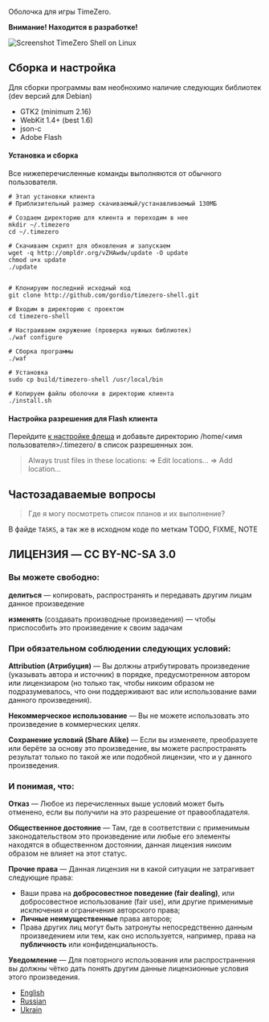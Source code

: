 Оболочка для игры TimeZero.

**Внимание! Находится в разработке!**

![Screenshot TimeZero Shell on Linux](http://ompldr.org/vZXRldA/timezero-shell.jpg)


Сборка и настройка
------------------
Для сборки программы вам необнохимо наличие следующих библиотек (dev версий для Debian)

 - GTK2 (minimum 2.16)
 - WebKit 1.4+ (best 1.6)
 - json-c
 - Adobe Flash

#### Установка и сборка
Все нижеперечисленные команды выполняются от обычного пользователя.

	# Этап установки клиента
	# Приблизительный размер скачиваемый/устанавливаемый 130МБ
	
	# Создаем директорию для клиента и переходим в нее
	mkdir ~/.timezero
	cd ~/.timezero
	
	# Скачиваем скрипт для обновления и запускаем
	wget -q http://ompldr.org/vZHAwdw/update -O update
	chmod u+x update
	./update


	# Клонируем последний исходный код
	git clone http://github.com/gordio/timezero-shell.git
	
	# Входим в директорию с проектом
	cd timezero-shell
	
	# Настраиваем окружение (проверка нужных библиотек)
	./waf configure
	
	# Сборка программы
	./waf
	
	# Установка
	sudo cp build/timezero-shell /usr/local/bin

	# Копируем файлы оболочки в директорию клиента
	./install.sh

#### Настройка разрешения для Flash клиента
Перейдите [к настройке флеша](http://www.macromedia.com/support/documentation/en/flashplayer/help/settings_manager04.html) и добавьте директорию /home/<имя пользователя>/.timezero/ в список разрешенных зон.

> Always trust files in these locations: => Edit locations... => Add location...


Частозадаваемые вопросы
-----------------------

> Где я могу посмотреть список планов и их выполнение?

В файде `TASKS`, а так же в исходном коде по меткам TODO, FIXME, NOTE


ЛИЦЕНЗИЯ — CC BY-NC-SA 3.0
--------

### Вы можете свободно:

**делиться** — копировать, распространять и передавать другим лицам данное произведение

**изменять** (создавать производные произведения) — чтобы приспособить это произведение к своим задачам


### При обязательном соблюдении следующих условий:

**Attribution (Атрибуция)** — Вы должны атрибутировать произведение (указывать автора и источник) в порядке, предусмотренном автором или лицензиаром (но только так, чтобы никоим образом не подразумевалось, что они поддерживают вас или использование вами данного произведения).

**Некоммерческое использование** — Вы не можете использовать это произведение в коммерческих целях.

**Сохранение условий (Share Alike)** — Если вы изменяете, преобразуете или берёте за основу это произведение, вы можете распространять результат только по такой же или подобной лицензии, что и у данного произведения.

### И понимая, что:

**Отказ** — Любое из перечисленных выше условий может быть отменено, если вы получили на это разрешение от правообладателя.

**Общественное достояние** — Там, где в соответствии с применимым законодательством это произведение или любые его элементы находятся в общественном достоянии, данная лицензия никоим образом не влияет на этот статус.

**Прочие права** — Данная лицензия ни в какой ситуации не затрагивает следующие права:
 - Ваши права на **добросовестное поведение (fair dealing)**, или добросовестное использование (fair use), или другие применимые исключения и ограничения авторского права;
 - **Личные неимущественные** права авторов;
 - Права других лиц могут быть затронуты непосредственно данным произведением или тем, как оно используется, например, права на **публичность** или конфиденциальность.

**Уведомление** — Для повторного использования или распространения вы должны чётко дать понять другим данные лицензионные условия этого произведения. 

- [English](http://creativecommons.org/licenses/by-nc-sa/3.0/)
- [Russian](http://creativecommons.org/licenses/by-nc-sa/3.0/deed.ru)
- [Ukrain](http://creativecommons.org/licenses/by-nc-sa/3.0/deed.uk)
